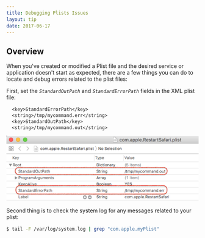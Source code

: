 ```yaml
---
title: Debugging Plists Issues
layout: tip
date: 2017-06-17
---
```


## Overview

When you've created or modified a Plist file and the desired service or application doesn't start as expected, there are a few things you can do to locate and debug errors related to the plist files:

First, set the _```StandardOutPath```_ and _```StandardErrorPath```_ fields in the XML plist file:

```
  <key>StandardErrorPath</key>
  <string>/tmp/mycommand.err</string>
  <key>StandardOutPath</key>
  <string>/tmp/mycommand.out</string>
```

![plist-dbg](/assets/images/tips/plist-dbg.png)

Second thing is to check the system log for any messages related to your plist:

```bash
$ tail -F /var/log/system.log | grep "com.apple.myPlist"
```
